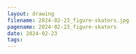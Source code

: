 ```yaml
---
layout: drawing
filename: 2024-02-23_figure-skaters.jpg
pagename: 2024-02-23_figure-skaters
date: 2024-02-23
tags:
---
```


